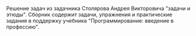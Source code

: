 Решение задач из задачника Столярова Андрея Викторовича "задачи и этюды". Сборник содержит задачи, упражнения и практические задания в поддержку учебника "Программирование: введение в профессию".
